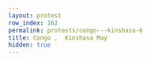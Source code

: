```yaml
---
layout: protest
row_index: 162
permalink: protests/congo---kinshasa-6
title: Congo ,  Kinshasa May
hidden: true
---
```

